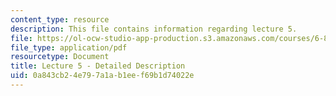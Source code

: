 ```yaml
---
content_type: resource
description: This file contains information regarding lecture 5.
file: https://ol-ocw-studio-app-production.s3.amazonaws.com/courses/6-851-advanced-data-structures-spring-2012/0a843cb24e797a1ab1eef69b1d74022e_MIT6_851S12_Lecture5.pdf
file_type: application/pdf
resourcetype: Document
title: Lecture 5 - Detailed Description
uid: 0a843cb2-4e79-7a1a-b1ee-f69b1d74022e
---
```

